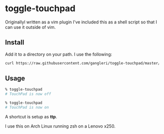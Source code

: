 # toggle-touchpad
Originallyl written as a vim plugin I've included this as a shell script so that 
I can use it outside of vim.

## Install
Add it to a directory on your path. I use the following:

```sh
curl https://raw.githubusercontent.com/gangleri/toggle-touchpad/master/install.sh | sudo zsh
```

## Usage
```sh
% toggle-touchpad
# TouchPad is now off

% toggle-touchpad
# TouchPad is now on
```

A shortcut is setup as **ttp**.

I use this on Arch Linux running zsh on a Lenovo x250. 


